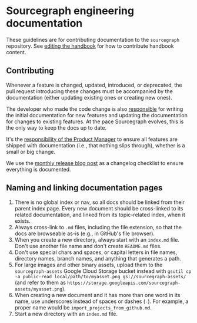 # Sourcegraph engineering documentation

These guidelines are for contributing documentation to the `sourcegraph` repository. See [editing the handbook](../editing.md) for how to contribute handbook content.

## Contributing

Whenever a feature is changed, updated, introduced, or deprecated, the pull request introducing these changes must be accompanied by the documentation (either updating existing ones or creating new ones).

The developer who made the code change is also [responsible](../../handbook/engineering/roles.md#software-enginer) for writing the initial documentation for new features and updating the documentation for changes to existing features. At the pace Sourcegraph evolves, this is the only way to keep the docs up to date.

It's the [responsibility of the Product Manager](../../handbook/product/roles.md#product-manager) to ensure all features are shipped with documentation (i.e., that nothing slips through), whether is a small or big change.

We use the [monthly release blog post](https://about.sourcegraph.com/blog) as a changelog checklist to ensure everything is documented.

## Naming and linking documentation pages

1. There is no global index or nav, so all docs should be linked from their parent index page. Every new document should be cross-linked to its related documentation, and linked from its topic-related index, when it exists.
1. Always cross-link to `.md` files, including the file extension, so that the docs are browseable as-is (e.g., in GitHub's file browser).
1. When you create a new directory, always start with an `index.md` file. Don't use another file name and don't create `README.md` files.
1. Don't use special chars and spaces, or capital letters in file names, directory names, branch names, and anything that generates a path.
1. For large images and other binary assets, upload them to the `sourcegraph-assets` Google Cloud Storage bucket instead with `gsutil cp -a public-read local/path/to/myasset.png gs://sourcegraph-assets/` (and refer to them as `https://storage.googleapis.com/sourcegraph-assets/myasset.png`).
1. When creating a new document and it has more than one word in its name, use underscores instead of spaces or dashes (`-`). For example, a proper name would be `import_projects_from_github.md`.
1. Start a new directory with an `index.md` file.
